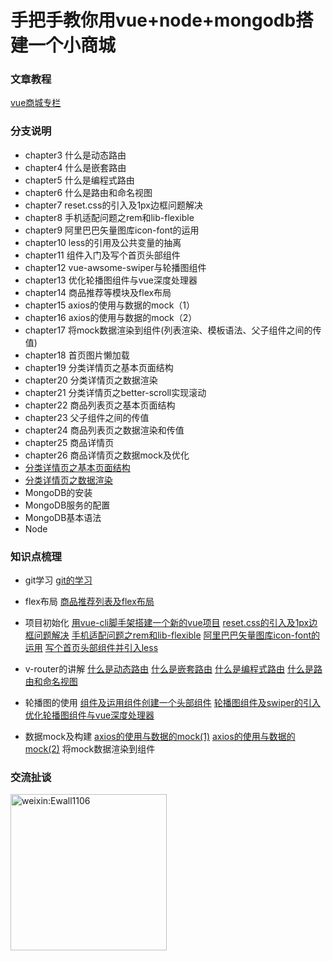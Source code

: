 # 手把手教你用vue+node+mongodb搭建一个小商城

### 文章教程
[vue商城专栏](https://www.jianshu.com/nb/14505636)

### 分支说明
- chapter3 什么是动态路由  
- chapter4 什么是嵌套路由
- chapter5 什么是编程式路由
- chapter6 什么是路由和命名视图
- chapter7 reset.css的引入及1px边框问题解决
- chapter8 手机适配问题之rem和lib-flexible
- chapter9 阿里巴巴矢量图库icon-font的运用
- chapter10 less的引用及公共变量的抽离
- chapter11 组件入门及写个首页头部组件
- chapter12 vue-awsome-swiper与轮播图组件
- chapter13 优化轮播图组件与vue深度处理器
- chapter14 商品推荐等模块及flex布局
- chapter15 axios的使用与数据的mock（1）
- chapter16 axios的使用与数据的mock（2）
- chapter17 将mock数据渲染到组件(列表渲染、模板语法、父子组件之间的传值)
- chapter18 首页图片懒加载
- chapter19 分类详情页之基本页面结构
- chapter20 分类详情页之数据渲染
- chapter21 分类详情页之better-scroll实现滚动
- chapter22 商品列表页之基本页面结构
- chapter23 父子组件之间的传值
- chapter24 商品列表页之数据渲染和传值
- chapter25 商品详情页
- chapter26 商品详情页之数据mock及优化
- [分类详情页之基本页面结构]()
- [分类详情页之数据渲染]()
- MongoDB的安装
- MongoDB服务的配置
- MongoDB基本语法
- Node


### 知识点梳理
- git学习
[git的学习](https://www.jianshu.com/p/6deca2cfc37a)

- flex布局
[商品推荐列表及flex布局](https://www.jianshu.com/p/d58bdcb54529)

- 项目初始化
[用vue-cli脚手架搭建一个新的vue项目](https://www.jianshu.com/p/0b91e9a05694)
[reset.css的引入及1px边框问题解决](https://www.jianshu.com/p/03172908d344)
[手机适配问题之rem和lib-flexible](https://www.jianshu.com/p/6edffcd890e9)
[阿里巴巴矢量图库icon-font的运用](https://www.jianshu.com/p/bfc035236d76)
[写个首页头部组件并引入less](https://www.jianshu.com/p/bdd4dd2c098b)

- v-router的讲解
[什么是动态路由](https://www.jianshu.com/p/f499d9f64958)
[什么是嵌套路由](https://www.jianshu.com/p/3036137769da)
[什么是编程式路由](https://www.jianshu.com/p/81ed5a90bb10)
[什么是路由和命名视图](https://www.jianshu.com/p/004b73f3f589)

- 轮播图的使用
[组件及运用组件创建一个头部组件](https://www.jianshu.com/p/aa6d64994379)
[轮播图组件及swiper的引入](https://www.jianshu.com/p/4f92c4461e3d)
[优化轮播图组件与vue深度处理器](https://www.jianshu.com/p/4f92c4461e3d)

- 数据mock及构建
[axios的使用与数据的mock(1)](https://www.jianshu.com/p/9b804ad87056)
[axios的使用与数据的mock(2)](https://www.jianshu.com/p/896f8127fe60)
将mock数据渲染到组件


### 交流扯谈
<img src="https://wx3.sinaimg.cn/mw1024/006pIwwKgy1frm9f1mghlj30e80e83yy.jpg" width="250px" height="250px" alt="weixin:Ewall1106"/>





















